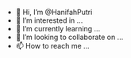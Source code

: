 - 👋 Hi, I’m @HanifahPutri
- 👀 I’m interested in ...
- 🌱 I’m currently learning ...
- 💞️ I’m looking to collaborate on ...
- 📫 How to reach me ...

<!---
HanifahPutri/HanifahPutri is a ✨ special ✨ repository because its `README.md` (this file) appears on your GitHub profile.
You can click the Preview link to take a look at your changes.
--->
